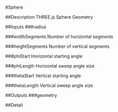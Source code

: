 #Sphere

##Description
THREE.js Sphere Geometry

##Inputs
###radius


###widthSegments
Number of horizontal segments

###heightSegments
Number of vertical segments

###phiStart
Horizontal starting angle

###phiLength
Horizontal sweep angle size

###thetaStart
Vertical starting angle

###thetaLength
Vertical sweep angle size

##Outputs
###geometry


##Detail

